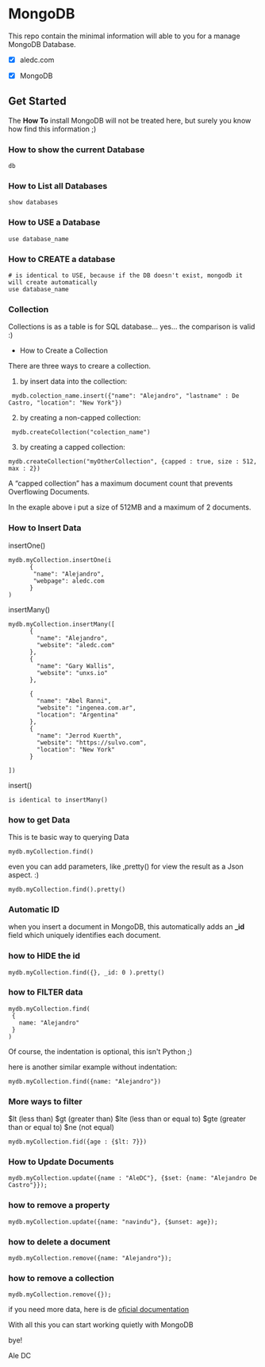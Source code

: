 # MongoDB
This repo contain the minimal information will able to you for a manage MongoDB Database.


- [x] aledc.com
- [x] MongoDB


## Get Started


The __How To__ install MongoDB will not be treated here, but surely you know how find this information ;)



###  How to show the current Database

```
db
```

### How to List all Databases

```
show databases
```


###  How to USE a Database

```
use database_name
```
### How to CREATE a database

```
# is identical to USE, because if the DB doesn't exist, mongodb it will create automatically
use database_name
```

### Collection 

Collections is as a table is for SQL database...  yes... the comparison is valid :)


* How to Create a Collection

There are three ways to creare a collection. 

1. by insert data into the collection:
```
 mydb.colection_name.insert({"name": "Alejandro", "lastname" : De Castro, "location": "New York"})
```
2. by creating a non-capped collection:
```
 mydb.createCollection("colection_name")
```
3. by creating a capped collection:
```
mydb.createCollection("myOtherCollection", {capped : true, size : 512, max : 2})
```

A “capped collection” has a maximum document count that prevents Overflowing Documents.

In the exaple above i put a size of 512MB and a maximum of 2 documents.


### How to Insert Data




insertOne()
```
mydb.myCollection.insertOne(i
      {
       "name": "Alejandro", 
       "webpage": aledc.com
      }
)

```

insertMany()
```
mydb.myCollection.insertMany([
      {
        "name": "Alejandro", 
        "website": "aledc.com"
      },
      {
        "name": "Gary Wallis", 
        "website": "unxs.io"
      },
    
      {
        "name": "Abel Ranni", 
        "website": "ingenea.com.ar",
        "location": "Argentina"
      },
      {
        "name": "Jerrod Kuerth", 
        "website": "https://sulvo.com",
        "location": "New York"
      }      
      
])
```


insert()
```
is identical to insertMany()
```


### how to get Data



This is te basic way to querying Data
```
mydb.myCollection.find()
```

even you can add parameters, like ,pretty() for view the result as a Json aspect.  :)
```
mydb.myCollection.find().pretty()
```

### Automatic ID

when you insert a document in MongoDB, this automatically adds an **_id** field which uniquely identifies each document.

### how to HIDE the id
```
mydb.myCollection.find({}, _id: 0 ).pretty()
```

### how to FILTER data

```
mydb.myCollection.find(
 {
   name: "Alejandro"
 }
)
```
Of course, the indentation is optional, this isn't Python  ;)

here is another similar example without indentation:
```
mydb.myCollection.find({name: "Alejandro"})
```

### More ways to filter

$lt  (less than)
$gt (greater than)
$lte (less than or equal to)
$gte (greater than or equal to)
$ne (not equal)
```
mydb.myCollection.fid({age : {$lt: 7}})
```



### How to Update Documents

```
mydb.myCollection.update({name : "AleDC"}, {$set: {name: "Alejandro De Castro"}});
```

### how to remove a property
```
mydb.myCollection.update({name: "navindu"}, {$unset: age});
```

### how to delete a document
```
mydb.myCollection.remove({name: "Alejandro"});
```

### how to remove a collection
```
mydb.myCollection.remove({});
```

if you need more data, here is de [oficial documentation](https://docs.mongodb.com/)

With all this you can start working quietly with MongoDB


bye!

Ale DC


